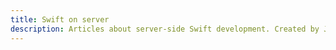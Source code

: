 ```yaml
---
title: Swift on server
description: Articles about server-side Swift development. Created by Joannis Orlandos and Tibor Bödecs.
---
```


